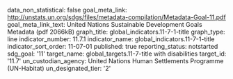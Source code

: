 data_non_statistical: false
goal_meta_link: http://unstats.un.org/sdgs/files/metadata-compilation/Metadata-Goal-11.pdf
goal_meta_link_text: United Nations Sustainable Development Goals Metadata (pdf 2066kB)
graph_title: global_indicators.11-7-1-title
graph_type: line
indicator_number: 11.7.1
indicator_name: global_indicators.11-7-1-title
indicator_sort_order: 11-07-01
published: true
reporting_status: notstarted
sdg_goal: '11'
target_name: global_targets.11-7-title
  with disabilities
target_id: '11.7'
un_custodian_agency: United Nations Human Settlements Programme (UN-Habitat)
un_designated_tier: '2'